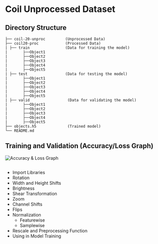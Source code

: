 # Coil Unprocessed Dataset

## Directory Structure

    ├── coil-20-unproc         (Unprocessed Data)
    ├── coil20-proc            (Processed Data)
    | ├── train                (Data for training the model)
    |       ├──Object1
    |       ├──Object2
    |       ├──Object3
    |       ├──Object4
    |       ├──Object5
    | ├── test                 (Data for testing the model)  
    |       ├──Object1
    |       ├──Object2
    |       ├──Object3
    |       ├──Object4
    |       ├──Object5
    | ├── valid                 (Data for validating the model)
    |       ├──Object1
    |       ├──Object2
    |       ├──Object3
    |       ├──Object4
    |       ├──Object5
    ├── objects.h5              (Trained model)                   
    └── README.md
## Training and Validation (Accuracy/Loss Graph)
![Accuracy & Loss Graph](/tv.JPG)

## 
* Import Libraries
* Rotation
* Width and Height Shifts
* Brightness
* Shear Transformation
* Zoom
* Channel Shifts
* Flips
* Normalization
  * Featurewise
  * Samplewise
* Rescale and Preprocessing Function
* Using in Model Training
